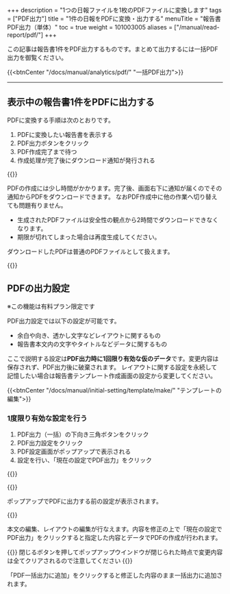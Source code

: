 +++
description = "1つの日報ファイルを1枚のPDFファイルに変換します"
tags = ["PDF出力"]
title = "1件の日報をPDFに変換・出力する"
menuTitle = "報告書PDF出力（単体）"
toc = true
weight = 101003005
aliases = ["/manual/read-report/pdf/"]
+++

この記事は報告書1件をPDF出力するものです。まとめて出力するには一括PDF出力を御覧ください。

{{<btnCenter "/docs/manual/analytics/pdf/" "一括PDF出力">}}

---

## 表示中の報告書1件をPDFに出力する

PDFに変換する手順は次のとおりです。

1. PDFに変換したい報告書を表示する
1. PDF出力ボタンをクリック
1. PDF作成完了まで待つ
1. 作成処理が完了後にダウンロード通知が発行される

{{<appscreen filename="report-to-pdf" title="1件の日報をPDFに変換してダウンロード"  >}}

PDFの作成には少し時間がかかります。完了後、画面右下に通知が届くのでその通知からPDFをダウンロードできます。
なおPDF作成中に他の作業へ切り替えても問題有りません。

- 生成されたPDFファイルは安全性の観点から2時間でダウンロードできなくなります。
- 期限が切れてしまった場合は再度生成してください。

ダウンロードしたPDFは普通のPDFファイルとして扱えます。

{{<appscreen filename="pdf-download" title="PDFの日報をダウンロードしてブラウザで表示"  >}}


## PDFの出力設定

※この機能は有料プラン限定です  

PDF出力設定では以下の設定が可能です。

- 余白や向き、透かし文字などレイアウトに関するもの
- 報告書本文内の文字やタイトルなどデータに関するもの

ここで説明する設定は**PDF出力時に1回限り有効な仮のデータ**です。変更内容は保存されず、PDF出力後に破棄されます。
レイアウトに関する設定を永続して記憶したい場合は報告書テンプレート作成画面の設定から変更してください。

{{<btnCenter "/docs/manual/initial-setting/template/make/" "テンプレートの編集">}}

### 1度限り有効な設定を行う

1. PDF出力（一括）の下向き三角ボタンをクリック
1. PDF出力設定をクリック
1. PDF設定画面がポップアップで表示される
1. 設定を行い、「現在の設定でPDF出力」をクリック

{{<appscreen filename="pdf-option" title="PDF出力前に誤字脱字の修正やレイアウトの変更ができます。ただしこれらの設定は保存できません"  >}}

{{<nextArrow>}}

ポップアップでPDFに出力する前の設定が表示されます。

{{<appscreen filename="pdf-setting" title="PDF出力前の編集画面はポップアップで表示されます。修正後に「現在の設定でPDF出力」をクリックしてPDFを作成します"  >}}

本文の編集、レイアウトの編集が行なえます。内容を修正の上で「現在の設定でPDF出力」をクリックすると指定した内容とデータでPDFの作成が行われます。

{{<alice pos="right" icon="here">}}
閉じるボタンを押してポップアップウインドウが閉じられた時点で変更内容は全てクリアされるので注意してください
{{</alice>}}

「PDF一括出力に追加」をクリックすると修正した内容のまま一括出力に追加されます。
